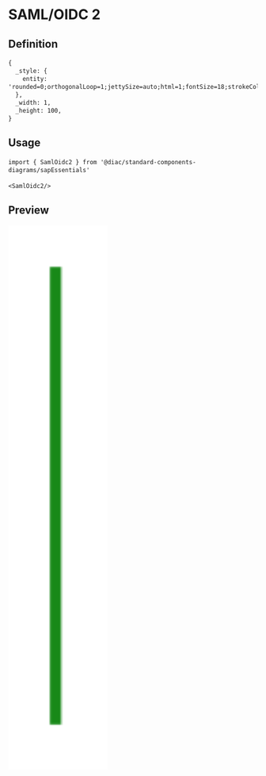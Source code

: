 # SAML/OIDC 2

## Definition

```
{
  _style: { 
    entity: 'rounded=0;orthogonalLoop=1;jettySize=auto;html=1;fontSize=18;strokeColor=#188918;fontFamily=Helvetica;fontColor=default;targetPerimeterSpacing=15;endSize=4;startSize=4;endArrow=none;endFill=0;strokeWidth=1.5;startArrow=none;startFill=0;entryX=0.5;entryY=0;entryDx=0;entryDy=0;',
  },
  _width: 1,
  _height: 100,
}
```

## Usage

```
import { SamlOidc2 } from '@diac/standard-components-diagrams/sapEssentials'

<SamlOidc2/>
```

## Preview

<img src="./saml-oidc-2.png" width="200"/>
